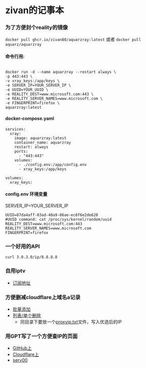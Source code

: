 # zivan的记事本
### 为了方便封个reality的镜像
```docker pull ghcr.io/zivan80/aquarzray:latest```
或者
```docker pull aquarz/aquarzray```
#### 命令行用:
```docker volume create xray_keys

docker run -d --name aquarzray --restart always \
-p 443:443 \
-v xray_keys:/app/keys \
-e SERVER_IP=YOUR_SERVER_IP \
-e UUID=YOUR_UUID \
-e REALITY_DEST=www.microsoft.com:443 \
-e REALITY_SERVER_NAMES=www.microsoft.com \
-e FINGERPRINT=firefox \
aquarzray:latest
```
#### docker-compose.yaml
```
services:
  xray:
    image: aquarzray:latest
    container_name: aquarzray
    restart: always
    ports:
      - "443:443"
    volumes:
      - ./config.env:/app/config.env
      - xray_keys:/app/keys

volumes:
  xray_keys:
```
#### config.env 环境变量
SERVER_IP=YOUR_SERVER_IP
```
UUID=87da4aff-03ad-40a9-86ae-ec6f6e2de620
#UUID command: cat /proc/sys/kernel/random/uuid
REALITY_DEST=www.microsoft.com:443
REALITY_SERVER_NAMES=www.microsoft.com
FINGERPRINT=firefox
```
### 一个好用的API
```
curl 3.0.3.0/ip/8.8.8.8
```
### 自用iptv
- [订阅地址](iptv.m3u)

### 方便删减cloudflare上域名a记录
- [批量添加](https://github.com/zivan80/Scripts/blob/master/src/cloudflare/bulk_add.py)
- [列表/单个删除](https://github.com/zivan80/Scripts/blob/master/src/cloudflare/single_del.py)
  - 同目录下要放一个[proxyip.txt](https://github.com/zivan80/Scripts/blob/master/src/cloudflare/proxyip.txt)文件，写入优选后的IP

### 用GPT写了一个方便查IP的页面
- [GitHub上](https://zivan80.github.io/note/checkip)
- [Cloudflare上](https://ip.nnmm.fun)
- [serv00](https://zivan.pp.ua)
